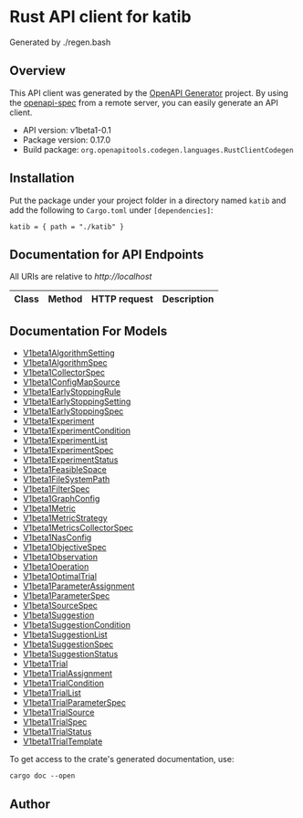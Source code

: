 # Rust API client for katib

Generated by ./regen.bash


## Overview

This API client was generated by the [OpenAPI Generator](https://openapi-generator.tech) project.  By using the [openapi-spec](https://openapis.org) from a remote server, you can easily generate an API client.

- API version: v1beta1-0.1
- Package version: 0.17.0
- Build package: `org.openapitools.codegen.languages.RustClientCodegen`

## Installation

Put the package under your project folder in a directory named `katib` and add the following to `Cargo.toml` under `[dependencies]`:

```
katib = { path = "./katib" }
```

## Documentation for API Endpoints

All URIs are relative to *http://localhost*

Class | Method | HTTP request | Description
------------ | ------------- | ------------- | -------------


## Documentation For Models

 - [V1beta1AlgorithmSetting](docs/V1beta1AlgorithmSetting.md)
 - [V1beta1AlgorithmSpec](docs/V1beta1AlgorithmSpec.md)
 - [V1beta1CollectorSpec](docs/V1beta1CollectorSpec.md)
 - [V1beta1ConfigMapSource](docs/V1beta1ConfigMapSource.md)
 - [V1beta1EarlyStoppingRule](docs/V1beta1EarlyStoppingRule.md)
 - [V1beta1EarlyStoppingSetting](docs/V1beta1EarlyStoppingSetting.md)
 - [V1beta1EarlyStoppingSpec](docs/V1beta1EarlyStoppingSpec.md)
 - [V1beta1Experiment](docs/V1beta1Experiment.md)
 - [V1beta1ExperimentCondition](docs/V1beta1ExperimentCondition.md)
 - [V1beta1ExperimentList](docs/V1beta1ExperimentList.md)
 - [V1beta1ExperimentSpec](docs/V1beta1ExperimentSpec.md)
 - [V1beta1ExperimentStatus](docs/V1beta1ExperimentStatus.md)
 - [V1beta1FeasibleSpace](docs/V1beta1FeasibleSpace.md)
 - [V1beta1FileSystemPath](docs/V1beta1FileSystemPath.md)
 - [V1beta1FilterSpec](docs/V1beta1FilterSpec.md)
 - [V1beta1GraphConfig](docs/V1beta1GraphConfig.md)
 - [V1beta1Metric](docs/V1beta1Metric.md)
 - [V1beta1MetricStrategy](docs/V1beta1MetricStrategy.md)
 - [V1beta1MetricsCollectorSpec](docs/V1beta1MetricsCollectorSpec.md)
 - [V1beta1NasConfig](docs/V1beta1NasConfig.md)
 - [V1beta1ObjectiveSpec](docs/V1beta1ObjectiveSpec.md)
 - [V1beta1Observation](docs/V1beta1Observation.md)
 - [V1beta1Operation](docs/V1beta1Operation.md)
 - [V1beta1OptimalTrial](docs/V1beta1OptimalTrial.md)
 - [V1beta1ParameterAssignment](docs/V1beta1ParameterAssignment.md)
 - [V1beta1ParameterSpec](docs/V1beta1ParameterSpec.md)
 - [V1beta1SourceSpec](docs/V1beta1SourceSpec.md)
 - [V1beta1Suggestion](docs/V1beta1Suggestion.md)
 - [V1beta1SuggestionCondition](docs/V1beta1SuggestionCondition.md)
 - [V1beta1SuggestionList](docs/V1beta1SuggestionList.md)
 - [V1beta1SuggestionSpec](docs/V1beta1SuggestionSpec.md)
 - [V1beta1SuggestionStatus](docs/V1beta1SuggestionStatus.md)
 - [V1beta1Trial](docs/V1beta1Trial.md)
 - [V1beta1TrialAssignment](docs/V1beta1TrialAssignment.md)
 - [V1beta1TrialCondition](docs/V1beta1TrialCondition.md)
 - [V1beta1TrialList](docs/V1beta1TrialList.md)
 - [V1beta1TrialParameterSpec](docs/V1beta1TrialParameterSpec.md)
 - [V1beta1TrialSource](docs/V1beta1TrialSource.md)
 - [V1beta1TrialSpec](docs/V1beta1TrialSpec.md)
 - [V1beta1TrialStatus](docs/V1beta1TrialStatus.md)
 - [V1beta1TrialTemplate](docs/V1beta1TrialTemplate.md)


To get access to the crate's generated documentation, use:

```
cargo doc --open
```

## Author


